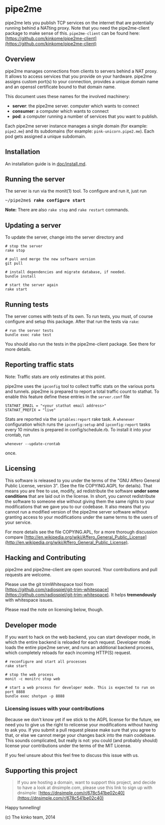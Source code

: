 # pipe2me

pipe2me lets you publish TCP services on the internet that are potentially running behind
a NATting proxy. Note that you need the pipe2me-client package to make sense of this.
`pipe2me-client` can be found here: [https://github.com/kinkome/pipe2me-client](https://github.com/kinkome/pipe2me-client)

## Overview

pipe2me manages connections from clients to servers behind a NAT proxy. It allows to
access services that you provide on your hardware. pipe2me assigns custom port(s) to
your connection, provides a unique domain name and an openssl certificate bound to
that domain name.

This document uses these names for the involved machinery:

- **server**: the pipe2me server.
 computer which wants to connect
- **consumer**: a computer which wants to connect
- **pod**: a computer running a number of services that you want to publish.

Each pipe2me server instance manages a single domain (for example: `pipe2.me`) and its
subdomains (for example: `pink-unicorn.pipe2.me`). Each pod gets assigned a unique
subdomain.

## Installation

An installation guide is in [doc/install.md](https://github.com/kinkome/pipe2me/blob/master/doc/install.md).

## Running the server

The server is run via the monit(1) tool. To configure and run it, just run

<pre>
~/pipe2me$ <b>rake configure start</b>
</pre>

**Note:** There are also `rake stop` and `rake restart` commands.

## Updating a server

To update the server, change into the server directory and

    # stop the server
    rake stop

    # pull and merge the new software version
    git pull

    # install dependencies and migrate database, if needed.
    bundle install

    # start the server again
    rake start

## Running tests

The server comes with tests of its own. To run tests, you must, of course configure
and setup this package. After that run the tests via `rake`:

    # run the server tests
    bundle exec rake test

You should also run the tests in the pipe2me-client package. See there for more details.

## Reporting traffic stats

Note: Traffic stats are only estimates at this point.

pipe2me uses the `ipconfig` tool to collect traffic stats on the various ports
and tunnels. pipe2me is prepared to report a total traffic count to stathat. To
enable this feature define these entries in the `server.conf` file

    STATHAT_EMAIL = "<your stathat email address>"
    STATHAT_PREFIX = "live"

Stats are reported via the `iptables:report` rake task. A `whenever` configuration
which runs the `ipconfig:setup` and `ipconfig:report` tasks every 10 minutes is
prepared in config/schedule.rb. To install it into your crontab, run

    whenever --update-crontab

once.

## Licensing

This software is released to you under the terms of the "GNU Affero General
Public License, version 3". (See the file COPYING.AGPL for details). That
means you are free to use, modify, ad redistribute the software **under
some conditions** that are laid out in the license. In short, you cannot
redistribute the software to someone else without giving them the same
rights to your modifications that we gave you to our codebase.
It also means that you cannot run a modified version of the pipe2me server
software without granting access to your modifications under the same terms
to the users of your service.

For more details see the file COPYING.APL, for a more thorough discussion compare [http://en.wikipedia.org/wiki/Affero_General_Public_License](http://en.wikipedia.org/wiki/Affero_General_Public_License).

## Hacking and Contributing

pipe2me and pipe2me-client are open sourced. Your contributions and pull requests are
welcome.

Please use the git trimWhitespace tool from [https://github.com/radiospiel/git-trim-whitespace](https://github.com/radiospiel/git-trim-whitespace).
It helps **tremendously** with whitespace issues.

Please read the note on licensing below, though.

## Developer mode

If you want to hack on the web backend, you can start developer mode, in which the entire
backend is reloaded for each request. Developer mode loads the entire pipe2me server, and
runs an additional backend process, which completely reloads for each incoming HTTP(S) request.

    # reconfigure and start all processes
    rake start

    # stop the web process
    monit -c monitrc stop web

    # start a web process for developer mode. This is expected to run on port 8888
    bundle exec shotgun -p 8888

### Licensing issues with your contributions

Because we don't know yet if we stick to the AGPL license for the future,
we need you to give us the right to relicense your modifications without having
to ask you. If you submit a pull request please make sure that you agree to that,
or else we cannot merge your changes back into the main codebase. This sounds
complicated, but really is not: you could (and probably should) license your
contributions under the terms of the MIT License.

If you feel unsure about this feel free to discuss this issue with us.

## Supporting this project

> If you are hosting a domain, want to support this project, and decide to have a look
> at dnsimple.com, please use this link to sign up with dnsimple:
> [https://dnsimple.com/r/678c541be02c40](https://dnsimple.com/r/678c541be02c40)


Happy tunnelling!

(c) The kinko team, 2014

